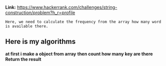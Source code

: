 **Link:** https://www.hackerrank.com/challenges/string-construction/problem?h_r=profile

`` Here, we need to calculate the frequency from the array how many word is available there. ``

## Here is my algorithms
**at first i make a  object from array**
**then count how many key are there**
**Return the result**